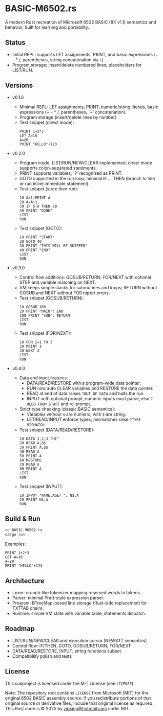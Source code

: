 # BASIC-M6502.rs

A modern Rust recreation of Microsoft 6502 BASIC (8K v1.1) semantics and behavior, built for learning and portability.

## Status
- Initial REPL: supports LET assignments, PRINT, and basic expressions (+ - * /, parentheses, string concatenation via `+`).
- Program storage: insert/delete numbered lines; placeholders for LIST/RUN.

## Versions
- v0.1.0
  - Minimal REPL: LET assignments, PRINT, numeric/string literals, basic expressions (+ - * /, parentheses, '+' concatenation).
  - Program storage (insert/delete lines by number).
  - Test snippet (direct mode):
    ```text
    PRINT 1+2*3
    LET A=10
    A=20
    PRINT "HELLO"+123
    ```
- v0.2.0
  - Program mode: LIST/RUN/NEW/CLEAR implemented; direct mode supports colon-separated statements.
  - PRINT supports variables; '?' recognized as PRINT.
  - GOTO <line> supported in the run loop; minimal IF ... THEN (branch to line or run inline immediate statement).
  - Test snippet (store then run):
    ```text
    10 A=1:PRINT A
    20 A=A+1
    30 IF 5-A THEN 20
    40 PRINT "DONE"
    LIST
    RUN
    ```
  - Test snippet (GOTO):
    ```text
    10 PRINT "START"
    20 GOTO 40
    30 PRINT "THIS WILL BE SKIPPED"
    40 PRINT "END"
    LIST
    RUN
    ```

- v0.3.0
  - Control flow additions: GOSUB/RETURN; FOR/NEXT with optional STEP and variable matching on NEXT.
  - VM keeps simple stacks for subroutines and loops; RETURN without GOSUB and NEXT without FOR report errors.
  - Test snippet (GOSUB/RETURN):
    ```text
    10 GOSUB 100
    20 PRINT "MAIN": END
    100 PRINT "SUB": RETURN
    LIST
    RUN
    ```
  - Test snippet (FOR/NEXT):
    ```text
    10 FOR I=1 TO 3
    20 PRINT I
    30 NEXT I
    LIST
    RUN
    ```

- v0.4.0
  - Data and input features:
    - DATA/READ/RESTORE with a program-wide data pointer.
    - RUN now auto CLEAR variables and RESTORE the data pointer.
    - READ at end of data raises `?OUT OF DATA` and halts the run.
    - INPUT with optional prompt; numeric inputs must parse, else `?REDO FROM START` and re-prompt.
  - Strict type checking (classic BASIC semantics):
    - Variables without `$` are numeric; with `$` are string.
    - LET/READ/INPUT enforce types; mismatches raise `?TYPE MISMATCH`.
  - Test snippet (DATA/READ/RESTORE):
    ```text
    10 DATA 1,2,3,"HI"
    20 READ A,B$
    30 PRINT A,B$
    40 READ A
    50 PRINT A
    60 RESTORE
    70 READ A
    80 PRINT A
    LIST
    RUN
    ```
  - Test snippet (INPUT):
    ```text
    10 INPUT "NAME,AGE? "; N$,A
    20 PRINT N$,A
    RUN
    ```

## Build & Run
```bash
cd BASIC-M6502.rs
cargo run
```

Examples:
```text
PRINT 1+2*3
LET A=10
A=20
PRINT "HELLO"+123
```

## Architecture
- Lexer: crunch-like tokenizer mapping reserved words to tokens.
- Parser: minimal Pratt-style expression parser.
- Program: BTreeMap-based line storage (Rust-side replacement for TXTTAB chain).
- Runtime: simple VM state with variable table; statements dispatch.

## Roadmap
- LIST/RUN/NEW/CLEAR and execution cursor (NEWSTT semantics)
- Control flow: IF/THEN, GOTO, GOSUB/RETURN, FOR/NEXT
- DATA/READ/RESTORE, INPUT; string functions subset
- Compatibility polish and tests

## License
This subproject is licensed under the MIT License (see `LICENSE`).

Note: The repository root contains `LICENSE` from Microsoft (MIT) for the original 6502 BASIC assembly source. If you redistribute portions of that original source or derivative files, include that original license as required. This Rust code is © 2025 by zipxing@hotmail.com under MIT.
